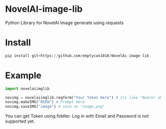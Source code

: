 # NovelAI-image-lib
Python Library for NovelAI Image generate using requests

# Install
```py
pip install git+https://github.com/emptycan1010/NovelAi-image-lib
```

# Example

```py
import novelaiimglib

novimg = novelaiimglib.reqform("Your Token Here") # its like "Bearer abcdefg..."
novimg.makeIMG("NSFW") # Prompt Here
novimg.saveIMG("image") # save as "image.png"
```

You can get Token using fiddler. Log in with Email and Password is not supported yet.
